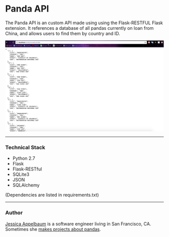 # Panda API

The Panda API is an custom API made using using the Flask-RESTFUL Flask extension. It references a database of all pandas currently on loan from China, and allows users to find them by country and ID.

![Pandas in the USA](/USA_Pandas.png "Pandas in the USA")

---


### Technical Stack

* Python 2.7
* Flask
* Flask-RESTful
* SQLite3
* JSON
* SQLAlchemy

(Dependencies are listed in requirements.txt)

---
### Author

[Jessica Appelbaum](https://www.jessicaappelbaum.com) is a software engineer living in San Francisco, CA. Sometimes she [makes projects about pandas](https://www.panda-facts.com).